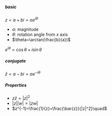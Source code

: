 ##### basic
$z=a+bi=\alpha e^{i \theta}$
- $\alpha$: magnitude
- $\theta$: rotation angle from $x$ axis
- $\theta=\arctan(\frac{b}{a})$

$e^{i \theta}=\cos\theta+i\sin\theta$

##### conjugate
$\bar{z} =a-bi=\alpha e^{-i \theta}$

##### Properties
- $z\bar{z}=|z|^2$
- $|z||w|=|zw|$
- $z^{-1}=\frac{1}{z}=\frac{\bar{z}}{|z|^2}\quad$

